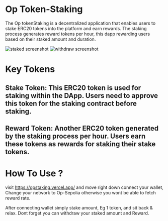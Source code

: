 # Op Token-Staking

The Op tokenStaking is a decentralized application that enables users to stake ERC20 tokens into the platform and earn rewards. The staking process generates reward tokens per hour, this dapp rewarding users based on their staked amount and duration.

![staked screenshot](https://drive.google.com/file/d/1A6jB7rSrgt_XbtiWv41T1wZQ02REB2z0/view?usp=sharing)
![withdraw screenshot](https://drive.google.com/file/d/14ApHWq5amtoIN4KwsZBytYsH9U23uDjy/view?usp=sharing)

# Key Tokens

## Stake Token: This ERC20 token is used for staking within the DApp. Users need to approve this token for the staking contract before staking.

## Reward Token: Another ERC20 token generated by the staking process per hour. Users earn these tokens as rewards for staking their stake tokens.

# How To Use ?

visit https://opstaking.vercel.app/ and move right down connect your wallet, Change your network to Op-Sepolia otherwise you wont be able to fetch reward rate.

After connecting wallet simply stake amount, Eg 1 token, and sit back & relax.
Dont forget you can withdraw your staked amount and Reward.
